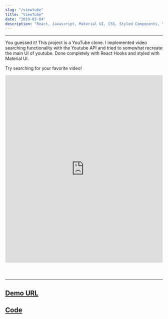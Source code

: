 ```yaml
---
slug: "/viewtube"
title: "ViewTube"
date: "2019-03-04"
description: "React, Javascript, Material UI, CSS, Styled Components, Youtube Data API, Jest, Enzyme"
---
```


---

You guessed it! This project is a YouTube clone. I implemented video searching functionality with the Youtube API and tried to somewhat recreate the main UI of youtube. Done completely with React Hooks and styled with Material UI.

Try searching for your favorite video!

<div 
    style=
    "overflow: auto; 
    -webkit-overflow-scrolling: touch; 
    width: 100%; 
    height: 640px;
    border-radius: 4px;"
>
    <iframe style="
        height: 600px;
        width: 100%;
        border-radius: 4px;
        border: none;" src="https://viewtube.netlify.com/">
    </iframe>
</div>

---

## [Demo URL](https://viewtube.netlify.com/)

## [Code](https://github.com/danny-rangel/viewtube)
